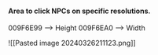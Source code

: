 #### **Area to click NPCs on specific resolutions.**
009F6E99  -->  Height 
009F6EA0  -->  Width 

![[Pasted image 20240326211123.png]]